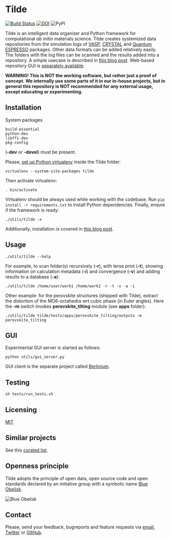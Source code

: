 Tilde
==========
[![Build Status](https://travis-ci.org/tilde-lab/tilde.svg?branch=master)](https://travis-ci.org/tilde-lab/tilde)
[![DOI](https://zenodo.org/badge/18811/tilde-lab/tilde.svg)](https://zenodo.org/badge/latestdoi/18811/tilde-lab/tilde)
![PyPI](https://img.shields.io/pypi/v/tilde.svg?style=flat)

Tilde is an intelligent data organizer and Python framework for computational _ab initio_ materials science. Tilde creates systemized data repositories from the simulation logs of [VASP](http://www.vasp.at), [CRYSTAL](http://www.crystal.unito.it) and [Quantum ESPRESSO](http://www.quantum-espresso.org) packages. Other data formats can be added relatively easily. The folders with the log files can be scanned and the results added into a repository. A simple usecase is described in [this blog post](https://blog.tilde.pro/simple-ab-initio-materials-data-mining-tutorial-6127c777dabc). Web-based repository GUI is [separately available](https://github.com/tilde-lab/berlinium).

**WARNING! This is NOT the working software, but rather just a proof of concept. We internally use some parts of it in our in-house projects, but in general this repository is NOT recommended for any external usage, except educating or experimenting.**

## Installation

System packages
```
build-essential
python-dev
libffi-dev
pkg-config
```
(**-dev** or **-devel**) must be present.

Please, [set up Python virtualenv](https://virtualenv.readthedocs.org) inside the Tilde folder:

```shell
virtualenv --system-site-packages tilde
```

Then activate virtualenv:

```shell
. bin/activate
```

Virtualenv should be always used while working with the codebase.
Run ```pip install -r requirements.txt``` to install Python dependencies.
Finally, ensure if the framework is ready:

```shell
./utils/tilde -x
```

Additionally, installation is covered in [this blog post](https://blog.tilde.pro/simple-ab-initio-materials-data-mining-tutorial-6127c777dabc).

## Usage

```shell
./utils/tilde --help
```

For example, to scan folder(s) recursively (**-r**), with terse print (**-t**), showing information on calculation metadata (**-i**) and convergence (**-v**) and adding results to a database (**-a**):

```shell
./utils/tilde /home/user/work1 /home/work2 -r -t -v -a -i
```

Other example: for the perovskite structures (shipped with Tilde), extract the distortion of the MO6-octahedra wrt cubic phase (in Euler angles). Here the **-m** switch invokes **perovskite_tilting** module (see **apps** folder):

```shell
./utils/tilde tilde/tests/apps/perovskite_tilting/outputs -m perovskite_tilting
```

## GUI

Experimental GUI server is started as follows:

```shell
python utils/gui_server.py
```

GUI client is the separate project called [Berlinium](https://github.com/tilde-lab/berlinium).

## Testing

```shell
sh tests/run_tests.sh
```

## Licensing

[MIT](https://en.wikipedia.org/wiki/MIT_License)

## Similar projects

See this [curated list](https://github.com/tilde-lab/awesome-materials-informatics).

## Openness principle

Tilde adopts the principle of open data, open source code and open standards declared by an initiative group with a symbolic name [Blue Obelisk](http://www.jcheminf.com/content/3/1/37).

![Blue Obelisk](https://raw.githubusercontent.com/tilde-lab/tilde/master/blue_obelisk.gif "Blue Obelisk")

## Contact

Please, send your feedback, bugreports and feature requests via [email](mailto:eb@tilde.pro), [Twitter](http://twitter.com/tildepro) or [GitHub](http://github.com/tilde-lab/tilde/issues).
